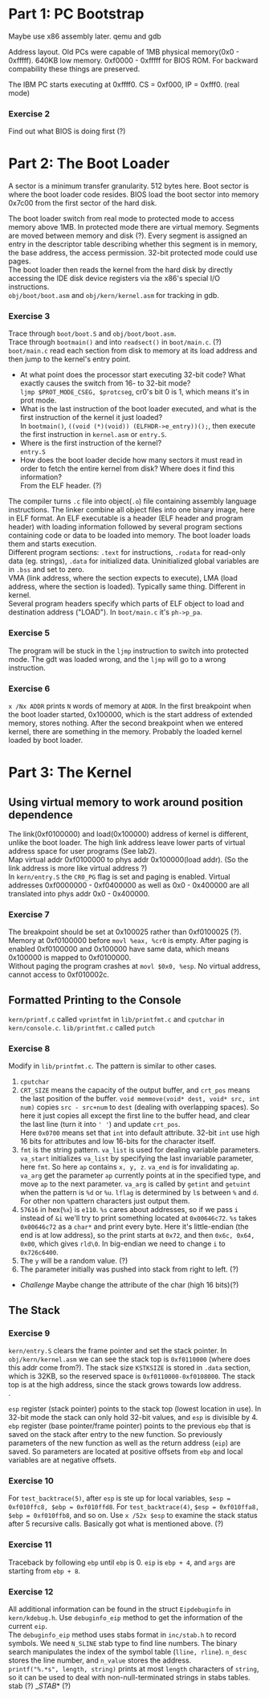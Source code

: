# Part 1: PC Bootstrap

Maybe use x86 assembly later. qemu and gdb

Address layout. Old PCs were capable of 1MB physical memory(0x0 - 0xfffff). 640KB low memory. 0xf0000 - 0xfffff for BIOS ROM. For backward compability these things are preserved. 

The IBM PC starts executing at 0xffff0. CS = 0xf000, IP = 0xfff0. (real mode)

### Exercise 2
Find out what BIOS is doing first (?)

# Part 2: The Boot Loader
A sector is a minimum transfer granularity. 512 bytes here. Boot sector is where the boot loader code resides. BIOS load the boot sector into memory 0x7c00 from the first sector of the hard disk. 

The boot loader switch from real mode to protected mode to access memory above 1MB. In protected mode there are virtual memory. Segments are moved between memory and disk (?). Every segment is assigned an entry in the descriptor table describing whether this segment is in memory, the base address, the access permission. 32-bit protected mode could use pages. \
The boot loader then reads the kernel from the hard disk by directly accessing the IDE disk device registers via the x86's special I/O instructions.\
`obj/boot/boot.asm` and `obj/kern/kernel.asm` for tracking in gdb.

### Exercise 3
Trace through `boot/boot.S` and `obj/boot/boot.asm`.\
Trace through `bootmain()` and into `readsect()` in `boot/main.c`. (?) `boot/main.c` read each section from disk to memory at its load address and then jump to the kernel's entry point.

* At what point does the processor start executing 32-bit code? What exactly causes the switch from 16- to 32-bit mode?\
`ljmp $PROT_MODE_CSEG, $protcseg`, cr0's bit 0 is 1, which means it's in prot mode.
* What is the last instruction of the boot loader executed, and what is the first instruction of the kernel it just loaded?\
In `bootmain()`, `((void (*)(void)) (ELFHDR->e_entry))();`, then execute the first instruction in `kernel.asm` or `entry.S`.
* Where is the first instruction of the kernel?\
`entry.S`
* How does the boot loader decide how many sectors it must read in order to fetch the entire kernel from disk? Where does it find this information?\
From the ELF header. (?)

The compiler turns `.c` file into object(`.o`) file containing assembly language instructions. The linker combine all object files into one binary image, here in ELF format. An ELF executable is a header (ELF header and program header) with loading information followed by several program sections containing code or data to be loaded into memory. The boot loader loads them and starts execution.\
Different program sections: `.text` for instructions, `.rodata` for read-only data (eg. strings), `.data` for initialized data. Uninitialized global variables are in `.bss` and set to zero. \
VMA (link address, where the section expects to execute), LMA (load address, where the section is loaded). Typically same thing. Different in kernel.\
Several program headers specify which parts of ELF object to load and destination address ("LOAD"). In `boot/main.c` it's `ph->p_pa`.

### Exercise 5
The program will be stuck in the `ljmp` instruction to switch into protected mode. The gdt was loaded wrong, and the `ljmp` will go to a wrong instruction.

### Exercise 6
`x /Nx ADDR` prints `N` words of memory at `ADDR`. In the first breakpoint when the boot loader started, 0x100000, which is the start address of extended memory, stores nothing. After the second breakpoint when we entered kernel, there are something in the memory. Probably the loaded kernel loaded by boot loader.

# Part 3: The Kernel
## Using virtual memory to work around position dependence
The link(0xf0100000) and load(0x100000) address of kernel is different, unlike the boot loader. The high link address leave lower parts of virtual address space for user programs (See lab2).\
Map virtual addr 0xf0100000 to phys addr 0x100000(load addr). (So the link address is more like virtual address ?)\
In `kern/entry.S` the `CR0_PG` flag is set and paging is enabled. Virtual addresses 0xf0000000 - 0xf0400000 as well as 0x0 - 0x400000 are all translated into phys addr
0x0 - 0x400000.

### Exercise 7
The breakpoint should be set at 0x100025 rather than 0xf0100025 (?). \
Memory at 0xf0100000 before `movl %eax, %cr0` is empty. After paging is enabled 0xf0100000 and 0x100000 have same data, which means 0x100000 is mapped to 0xf0100000.\
Without paging the program crashes at `movl $0x0, %esp`. No virtual address, cannot access to 0xf010002c.

## Formatted Printing to the Console
`kern/printf.c` called `vprintfmt` in `lib/printfmt.c` and `cputchar` in `kern/console.c`. `lib/printfmt.c` called `putch` 

### Exercise 8
Modify in `lib/printfmt.c`. The pattern is similar to other cases.

1. `cputchar`
2. `CRT_SIZE` means the capacity of the output buffer, and `crt_pos` means the last position of the buffer. `void memmove(void* dest, void* src, int num)` copies `src - src+num` to `dest` (dealing with overlapping spaces). So here it just copies all except the first line to the buffer head, and clear the last line (turn it into `' '`) and update `crt_pos`. \
Here `0x0700` means set that `int` into default attribute. 32-bit `int` use high 16 bits for attributes and low 16-bits for the character itself.
3. `fmt` is the string pattern. `va_list` is used for dealing variable parameters. `va_start` initializes `va_list` by specifying the last invariable parameter, here `fmt`. So here `ap` contains `x, y, z`. `va_end` is for invalidating `ap`.\
`va_arg` get the parameter `ap` currently points at in the specified type, and move `ap` to the next parameter. `va_arg` is called by `getint` and `getuint` when the pattern is `%d` or `%u`. `lflag` is determined by `l`s between `%` and `d`. For other non `%`pattern characters just output them.
4. `57616` in hex(`%x`) is `e110`. `%s` cares about addresses, so if we pass `i` instead of `&i` we'll try to print something located at `0x00646c72`. `%s` takes `0x00646c72` as a `char*` and print every byte. Here it's little-endian (the end is at low address), so the print starts at `0x72`, and then `0x6c, 0x64, 0x00`, which gives `rld\0`. In big-endian we need to change `i` to `0x726c6400`.
5. The `y` will be a random value. (?)
6. The parameter initially was pushed into stack from right to left. (?)
* *Challenge* Maybe change the attribute of the char (high 16 bits)(?)

## The Stack
### Exercise 9
`kern/entry.S` clears the frame pointer and set the stack pointer. In `obj/kern/kernel.asm` we can see the stack top is `0xf0110000` (where does this addr come from?). The stack size `KSTKSIZE` is stored in `.data` section, which is 32KB, so the reserved space is `0xf0110000-0xf0108000`. The stack top is at the high address, since the stack grows towards low address.\
.

`esp` register (stack pointer) points to the stack top (lowest location in use). In 32-bit mode the stack can only hold 32-bit values, and `esp` is divisible by 4.\
`ebp` register (base pointer/frame pointer) points to the previous `ebp` that is saved on the stack after entry to the new function. So previously parameters of the new function as well as the return address (`eip`) are saved. So parameters are located at positive offsets from `ebp` and local variables are at negative offsets.

### Exercise 10
For `test_backtrace(5)`, after `esp` is ste up for local variables, `$esp = 0xf010ffc8, $ebp = 0xf010ffd8`. For `test_backtrace(4)`, `$esp = 0xf010ffa8, $ebp = 0xf010ffb8`, and so on. Use `x /52x $esp` to examine the stack status after 5 recursive calls. Basically got what is mentioned above. (?)

### Exercise 11
Traceback by following `ebp` until `ebp` is 0. `eip` is `ebp + 4`, and `args` are starting from `ebp + 8`.

### Exercise 12
All additional information can be found in the struct `Eipdebuginfo` in `kern/kdebug.h`. Use `debuginfo_eip` method to get the information of the current `eip`.\
The `debuginfo_eip` method uses stabs format in `inc/stab.h` to record symbols. We need `N_SLINE` stab type to find line numbers. The binary search manipulates the index of the symbol table (`lline, rline`). `n_desc` stores the line number, and `n_value` stores the address.\
`printf("%.*s", length, string)` prints at most `length` characters of `string`, so it can be used to deal with non-null-terminated strings in stabs tables.\
stab (?) __STAB_* (?)

